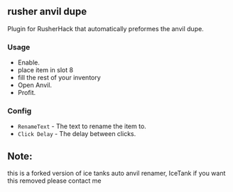 ## rusher anvil dupe

Plugin for RusherHack that automatically preformes the anvil dupe.

### Usage

- Enable.
- place item in slot 8
- fill the rest of your inventory
- Open Anvil.
- Profit.

### Config

- `RenameText` - The text to rename the item to.
- `Click Delay` - The delay between clicks.

## Note: 
this is a forked version of ice tanks auto anvil renamer, IceTank if you want this removed please contact me





